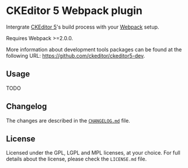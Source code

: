 CKEditor 5 Webpack plugin
=========================

Intergrate [CKEditor 5](https://ckeditor5.github.io)'s build process with your [Webpack](https://webpack.js.org) setup.

Requires Webpack >=2.0.0.

More information about development tools packages can be found at the following URL: <https://github.com/ckeditor/ckeditor5-dev>.

## Usage

TODO

## Changelog

The changes are described in the [`CHANGELOG.md`](https://github.com/ckeditor/ckeditor5-dev/blob/master/packages/ckeditor5-dev-webpack-plugin/CHANGELOG.md) file.

## License

Licensed under the GPL, LGPL and MPL licenses, at your choice. For full details about the license, please check the `LICENSE.md` file.
